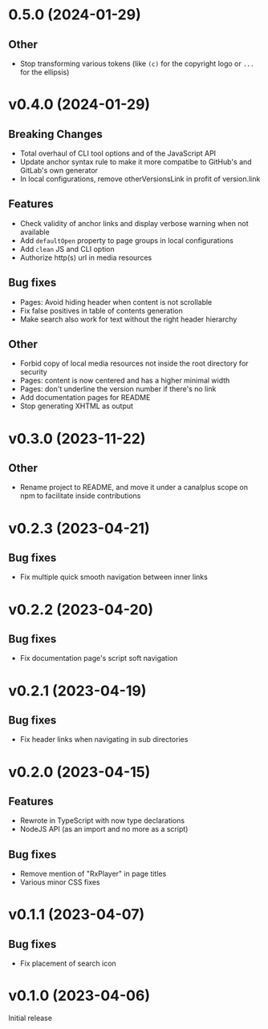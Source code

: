 # 0.5.0 (2024-01-29)

## Other

-   Stop transforming various tokens (like `(c)` for the copyright logo or `...` for the ellipsis)

# v0.4.0 (2024-01-29)

## Breaking Changes

-   Total overhaul of CLI tool options and of the JavaScript API
-   Update anchor syntax rule to make it more compatibe to GitHub's and GitLab's
    own generator
-   In local configurations, remove otherVersionsLink in profit of version.link

## Features

-   Check validity of anchor links and display verbose warning when not
    available
-   Add `defaultOpen` property to page groups in local configurations
-   Add `clean` JS and CLI option
-   Authorize http(s) url in media resources

## Bug fixes

-   Pages: Avoid hiding header when content is not scrollable
-   Fix false positives in table of contents generation
-   Make search also work for text without the right header hierarchy

## Other

-   Forbid copy of local media resources not inside the root directory for
    security
-   Pages: content is now centered and has a higher minimal width
-   Pages: don't underline the version number if there's no link
-   Add documentation pages for README
-   Stop generating XHTML as output

# v0.3.0 (2023-11-22)

## Other

-   Rename project to README, and move it under a canalplus scope on npm to
    facilitate inside contributions

# v0.2.3 (2023-04-21)

## Bug fixes

-   Fix multiple quick smooth navigation between inner links

# v0.2.2 (2023-04-20)

## Bug fixes

-   Fix documentation page's script soft navigation

# v0.2.1 (2023-04-19)

## Bug fixes

-   Fix header links when navigating in sub directories

# v0.2.0 (2023-04-15)

## Features

-   Rewrote in TypeScript with now type declarations
-   NodeJS API (as an import and no more as a script)

## Bug fixes

-   Remove mention of "RxPlayer" in page titles
-   Various minor CSS fixes

# v0.1.1 (2023-04-07)

## Bug fixes

-   Fix placement of search icon

# v0.1.0 (2023-04-06)

Initial release
